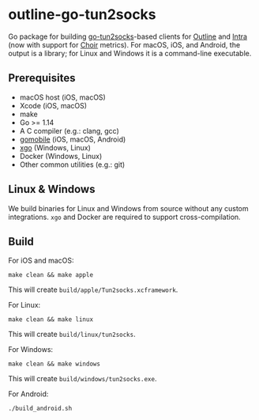 # outline-go-tun2socks

Go package for building [go-tun2socks](https://github.com/eycorsican/go-tun2socks)-based clients for [Outline](https://getoutline.org) and [Intra](https://getintra.org) (now with support for [Choir](https://github.com/Jigsaw-Code/choir) metrics).  For macOS, iOS, and Android, the output is a library; for Linux and Windows it is a command-line executable.

## Prerequisites

- macOS host (iOS, macOS)
- Xcode (iOS, macOS)
- make
- Go >= 1.14
- A C compiler (e.g.: clang, gcc)
- [gomobile](https://github.com/golang/go/wiki/Mobile) (iOS, macOS, Android)
- [xgo](https://github.com/techknowlogick/xgo) (Windows, Linux)
- Docker (Windows, Linux)
- Other common utilities (e.g.: git)


## Linux & Windows

We build binaries for Linux and Windows from source without any custom integrations. `xgo` and Docker are required to support cross-compilation.

## Build
For iOS and macOS:
```
make clean && make apple
```
This will create `build/apple/Tun2socks.xcframework`.

For Linux:
```
make clean && make linux
```
This will create `build/linux/tun2socks`.

For Windows:
```
make clean && make windows
```
This will create `build/windows/tun2socks.exe`.

For Android:
```bash
./build_android.sh
```
